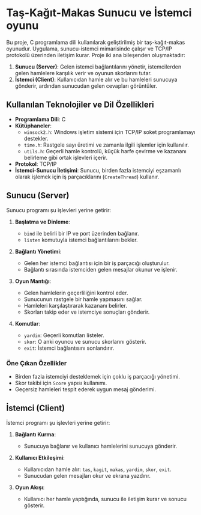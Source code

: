 # Taş-Kağıt-Makas Sunucu ve İstemci oyunu

Bu proje, C programlama dili kullanılarak geliştirilmiş bir taş-kağıt-makas oyunudur. Uygulama, sunucu-istemci mimarisinde çalışır ve TCP/IP protokolü üzerinden iletişim kurar. Proje iki ana bileşenden oluşmaktadır:

1. **Sunucu (Server)**: Gelen istemci bağlantılarını yönetir, istemcilerden gelen hamlelere karşılık verir ve oyunun skorlarını tutar.
2. **İstemci (Client)**: Kullanıcıdan hamle alır ve bu hamleleri sunucuya gönderir, ardından sunucudan gelen cevapları görüntüler.

## Kullanılan Teknolojiler ve Dil Özellikleri

- **Programlama Dili**: C
- **Kütüphaneler**:
  - `winsock2.h`: Windows işletim sistemi için TCP/IP soket programlamayı destekler.
  - `time.h`: Rastgele sayı üretimi ve zamanla ilgili işlemler için kullanılır.
  - `utils.h`: Geçerli hamle kontrolü, küçük harfe çevirme ve kazananı belirleme gibi ortak işlevleri içerir.
- **Protokol**: TCP/IP
- **İstemci-Sunucu İletişimi**: Sunucu, birden fazla istemciyi eşzamanlı olarak işlemek için iş parçacıklarını (`CreateThread`) kullanır.

## Sunucu (Server)

Sunucu programı şu işlevleri yerine getirir:

1. **Başlatma ve Dinleme**:
   - `bind` ile belirli bir IP ve port üzerinden bağlanır.
   - `listen` komutuyla istemci bağlantılarını bekler.

2. **Bağlantı Yönetimi**:
   - Gelen her istemci bağlantısı için bir iş parçacığı oluşturulur.
   - Bağlantı sırasında istemciden gelen mesajlar okunur ve işlenir.

3. **Oyun Mantığı**:
   - Gelen hamlelerin geçerliliğini kontrol eder.
   - Sunucunun rastgele bir hamle yapmasını sağlar.
   - Hamleleri karşılaştırarak kazananı belirler.
   - Skorları takip eder ve istemciye sonuçları gönderir.

4. **Komutlar**:
   - `yardim`: Geçerli komutları listeler.
   - `skor`: O anki oyuncu ve sunucu skorlarını gösterir.
   - `exit`: İstemci bağlantısını sonlandırır.

### Öne Çıkan Özellikler

- Birden fazla istemciyi desteklemek için çoklu iş parçacığı yönetimi.
- Skor takibi için `Score` yapısı kullanımı.
- Geçersiz hamleleri tespit ederek uygun mesaj gönderimi.

## İstemci (Client)

İstemci programı şu işlevleri yerine getirir:

1. **Bağlantı Kurma**:
   - Sunucuya bağlanır ve kullanıcı hamlelerini sunucuya gönderir.

2. **Kullanıcı Etkileşimi**:
   - Kullanıcıdan hamle alır: `tas`, `kagit`, `makas`, `yardim`, `skor`, `exit`.
   - Sunucudan gelen mesajları okur ve ekrana yazdırır.

3. **Oyun Akışı**:
   - Kullanıcı her hamle yaptığında, sunucu ile iletişim kurar ve sonucu gösterir.
